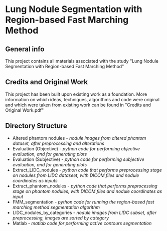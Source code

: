 # Lung Nodule Segmentation with Region-based Fast Marching Method

## General info
This project contains all materials associated with the study "Lung Nodule Segmentation with Region-based Fast Marching Method"

## Credits and Original Work
This project has been built upon existing work as a foundation. More information on which ideas, techniques, algorithms and code were original and which were taken from existing work can be found in "Credits and Original Work.pdf"

## Directory Structure

* Altered phantom nodules - *nodule images from altered phantom dataset, after preprocessing and alterations*
* Evaluation (Objective) - *python code for performing objective evaluation, and for generating plots*
* Evaluation (Subjective) - *python code for performing subjective evaluation, and for generating plots*
* Extract_LIDC_nodules - *python code that performs preprocessing stage on nodules from LIDC dataseet, with DICOM files and nodule coordinates as inputs*
* Extract_phantom_nodules - *python code that performs preprocessing stage on phantom nodules, with DICOM files and nodule coordinates as input* 
* FMM_segmentation - *python code for running the region-based fast marching method segmentation algorithm*
* LIDC_nodules_by_categories - *nodule images from LIDC subset, after preprocessing, images are sorted by category*
* Matlab - *matlab code for performing active contours segmentation*



